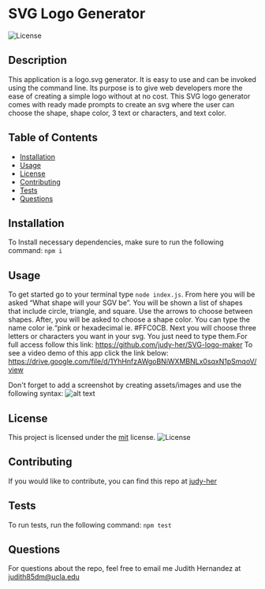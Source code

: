 # SVG Logo Generator

![License](https://img.shields.io/badge/License-MIT-yellow.svg)

## Description

This application is a logo.svg generator. It is easy to use and can be invoked using the command line. Its purpose is to give web developers more the ease of creating a simple logo without at no cost. This SVG logo generator comes with ready made prompts to create an svg where the user can choose the shape, shape color, 3 text or characters, and text color.

## Table of Contents

- [Installation](#installation)
- [Usage](#usage)
- [License](#license)
- [Contributing](#contributing)
- [Tests](#tests)
- [Questions](#questions)

## Installation

To Install necessary dependencies, make sure to run the following command:
`npm i`

## Usage

To get started go to your terminal type `node index.js`. From here you will be asked “What shape will your SGV be”. You will be shown a list of shapes that include circle, triangle, and square. Use the arrows to choose between shapes. After, you will be asked to choose a shape color. You can type the name color ie.“pink or hexadecimal ie. #FFC0CB. Next you will choose three letters or characters you want in your svg. You just need to type them.For full access follow this link:
https://github.com/judy-her/SVG-logo-maker
To see a video demo of this app click the link below:
https://drive.google.com/file/d/1YhHnfzAWgoBNiWXMBNLx0sqxN1pSmqoV/view

Don't forget to add a screenshot by creating assets/images and use the following syntax:
![alt text](assets/images/screenshot.png)

## License

This project is licensed under the [mit](https://opensource.org/licenses/MIT) license.
![License](https://img.shields.io/badge/License-MIT-yellow.svg)

## Contributing

If you would like to contribute, you can find this repo at [judy-her](https://github.com/judy-her)

## Tests

To run tests, run the following command:
`npm test`

## Questions

For questions about the repo, feel free to email me Judith Hernandez at judith85dm@ucla.edu

